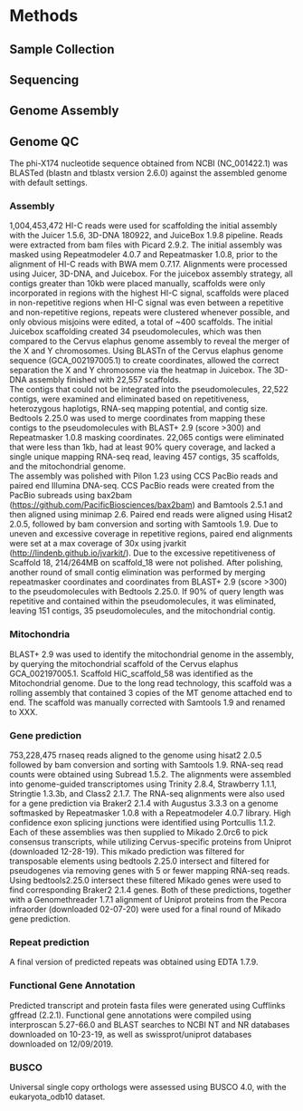# Methods


## Sample Collection


## Sequencing


## Genome Assembly


## Genome QC

The phi-X174 nucleotide sequence obtained from NCBI (NC_001422.1) was BLASTed (blastn and tblastx version 2.6.0) against the assembled genome with default settings.



### Assembly
1,004,453,472 HI-C reads were used for scaffolding the initial assembly with the Juicer 1.5.6, 3D-DNA 180922, and JuiceBox 1.9.8 pipeline. Reads were extracted from bam files with Picard 2.9.2. The initial assembly was masked using Repeatmodeler 4.0.7 and Repeatmasker 1.0.8, prior to the alignment of HI-C reads with BWA mem 0.7.17.  Alignments were processed using Juicer, 3D-DNA, and Juicebox. For the juicebox assembly strategy, all contigs greater than 10kb were placed manually, scaffolds were only incorporated in regions with the highest HI-C signal, scaffolds were placed in non-repetitive regions when HI-C signal was even between a repetitive and non-repetitive regions, repeats were clustered whenever possible, and only obvious misjoins were edited, a total of ~400 scaffolds. The initial Juicebox scaffolding created 34 pseudomolecules, which was then compared to the Cervus elaphus genome assembly to reveal the merger of the X and Y chromosomes.  Using BLASTn of the Cervus elaphus genome sequence (GCA_002197005.1) to create coordinates, allowed the correct separation the X and Y chromosome via the heatmap in Juicebox.  The 3D-DNA assembly finished with 22,557 scaffolds.  
The contigs that could not be integrated into the pseudomolecules, 22,522 contigs, were examined  and eliminated based on repetitiveness, heterozygous haplotigs, RNA-seq mapping potential, and contig size. Bedtools 2.25.0 was used to merge coordinates from mapping these contigs to the pseudomolecules with BLAST+ 2.9 (score >300) and Repeatmasker 1.0.8 masking coordinates. 22,065 contigs were eliminated that were less than 1kb, had at least 90% query coverage, and lacked a single unique mapping RNA-seq read, leaving 457 contigs, 35 scaffolds, and the mitochondrial genome.  
The assembly was polished with Pilon 1.23 using CCS PacBio reads and paired end Illumina DNA-seq.  CCS PacBio reads were created from the PacBio subreads using bax2bam (https://github.com/PacificBiosciences/bax2bam) and Bamtools 2.5.1 and then aligned using minimap 2.6. Paired end reads were aligned using Hisat2 2.0.5, followed by bam conversion and sorting with Samtools 1.9. Due to uneven and excessive coverage in repetitive regions, paired end alignments were set at a max coverage of 30x using jvarkit (http://lindenb.github.io/jvarkit/). Due to the excessive repetitiveness of Scaffold 18, 214/264MB on scaffold_18 were not polished.
After polishing, another round of small contig elimination was performed by merging repeatmasker coordinates and coordinates from BLAST+ 2.9 (score >300) to the pseudomolecules with Bedtools 2.25.0. If 90% of query length was repetitive and contained within the pseudomolecules, it was eliminated, leaving 151 contigs, 35 pseudomolecules, and the mitochondrial contig.

### Mitochondria
BLAST+ 2.9 was used to identify the mitochondrial genome in the assembly, by querying the mitochondrial scaffold of the Cervus elaphus GCA_002197005.1. Scaffold HiC_scaffold_58 was identified as the Mitochondrial genome.  Due to the long read technology, this scaffold was a rolling assembly that contained 3 copies of the MT genome attached end to end.  The scaffold was manually corrected with Samtools 1.9 and renamed to XXX.



### Gene prediction
753,228,475 rnaseq reads aligned to the genome using hisat2 2.0.5 followed by bam conversion and sorting with Samtools 1.9. RNA-seq read counts were obtained using Subread 1.5.2. The alignments were assembled into genome-guided transcriptomes using Trinity 2.8.4, Strawberry 1.1.1, Stringtie 1.3.3b, and Class2 2.1.7.  The RNA-seq alignments were also used for a gene prediction via Braker2 2.1.4 with Augustus 3.3.3 on a genome softmasked by Repeatmasker 1.0.8 with a Repeatmodeler 4.0.7 library. High confidence exon splicing junctions were identified using Portcullis 1.1.2. Each of these assemblies was then supplied to Mikado 2.0rc6 to pick consensus transcripts, while utilizing Cervus-specific proteins from Uniprot (downloaded 12-28-19).  This mikado prediction was filtered for transposable elements using bedtools 2.25.0 intersect and filtered for pseudogenes via removing genes with 5 or fewer mapping RNA-seq reads.  Using bedtools2.25.0  intersect these filtered Mikado genes were used to find corresponding Braker2 2.1.4 genes. Both of these predictions, together with a Genomethreader 1.7.1 alignment of Uniprot proteins from the Pecora infraorder (downloaded 02-07-20) were used for a final round of Mikado gene prediction.     

### Repeat prediction
A final version of predicted repeats was obtained using EDTA 1.7.9.

### Functional Gene Annotation
Predicted transcript and protein fasta files were generated using Cufflinks gffread (2.2.1). Functional gene annotations were compiled using interproscan 5.27-66.0 and BLAST searches to NCBI NT and NR databases downloaded on 10-23-19, as well as swissprot/uniprot databases downloaded on 12/09/2019.

### BUSCO
Universal single copy orthologs were assessed using BUSCO 4.0, with the eukaryota_odb10 dataset.
